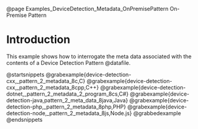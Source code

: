 @page Examples_DeviceDetection_Metadata_OnPremisePattern On-Premise Pattern

# Introduction

This example shows how to interrogate the meta data associated with the contents of a Device Detection Pattern @datafile.

@startsnippets
@grabexample{device-detection-cxx,_pattern_2_metadata_8c,C}
@grabexample{device-detection-cxx,_pattern_2_metadata_8cpp,C++}
@grabexample{device-detection-dotnet,_pattern_2_metadata_2_program_8cs,C#}
@grabexample{device-detection-java,pattern_2_meta_data_8java,Java}
@grabexample{device-detection-php,_pattern_2_metadata_8php,PHP}
@grabexample{device-detection-node,_pattern_2_metadata_8js,Node.js}
@grabbedexample
@endsnippets
